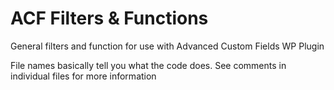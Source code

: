 # ACF Filters & Functions

General filters and function for use with Advanced Custom Fields WP Plugin

File names basically tell you what the code does. See comments in individual files for more information
